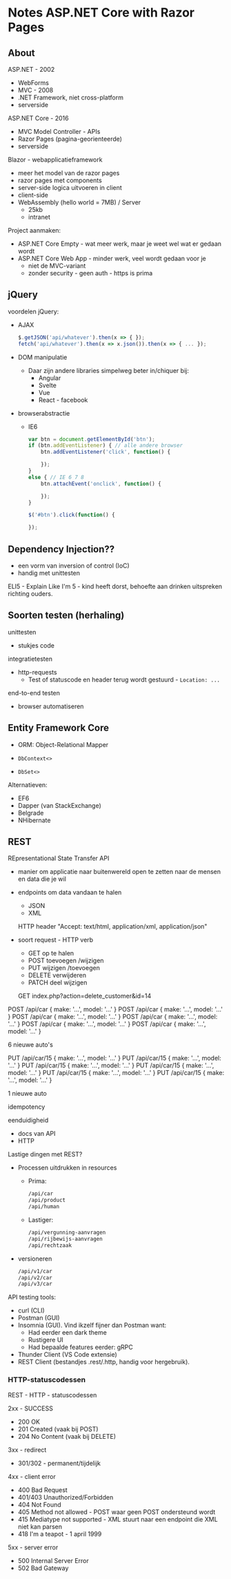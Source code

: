 # Notes ASP.NET Core with Razor Pages

## About

ASP.NET - 2002
- WebForms
- MVC - 2008
- .NET Framework, niet cross-platform
- serverside

ASP.NET Core - 2016
- MVC Model Controller - APIs
- Razor Pages (pagina-georienteerde)
- serverside


Blazor - webapplicatieframework
- meer het model van de razor pages
- razor pages met components
- server-side logica uitvoeren in client
- client-side
- WebAssembly (hello world = 7MB) / Server
  - 25kb
  - intranet

Project aanmaken:
- ASP.NET Core Empty - wat meer werk, maar je weet wel wat er gedaan wordt
- ASP.NET Core Web App - minder werk, veel wordt gedaan voor je
  - niet de MVC-variant
  - zonder security - geen auth - https is prima

## jQuery

voordelen jQuery:

- AJAX

    ```js
    $.getJSON('api/whatever').then(x => { });
    fetch('api/whatever').then(x => x.json()).then(x => { ... });
    ```

- DOM manipulatie
  - Daar zijn andere libraries simpelweg beter in/chiquer bij:
    - Angular
    - Svelte
    - Vue
    - React - facebook

- browserabstractie
  - IE6
    ```js
    var btn = document.getElementById('btn');
    if (btn.addEventListener) { // alle andere browser
        btn.addEventListener('click', function() {

        });
    }
    else { // IE 6 7 8
        btn.attachEvent('onclick', function() {

        });
    }

    $('#btn').click(function() {

    });
    ```

## Dependency Injection??

- een vorm van inversion of control (IoC)
- handig met unittesten

ELI5 - Explain Like I'm 5 - kind heeft dorst, behoefte aan drinken uitspreken richting ouders.

## Soorten testen (herhaling)

unittesten
- stukjes code

integratietesten
- http-requests
  - Test of statuscode en header terug wordt gestuurd - `Location: ...`

end-to-end testen
- browser automatiseren

## Entity Framework Core

- ORM: Object-Relational Mapper

- `DbContext<>`
- `DbSet<>`

Alternatieven:
- EF6
- Dapper (van StackExchange)
- Belgrade
- NHibernate

## REST

REpresentational State Transfer API

- manier om applicatie naar buitenwereld open te zetten naar de mensen en data die je wil

- endpoints om data vandaan te halen
  - JSON
  - XML

  HTTP header "Accept: text/html, application/xml, application/json"

- soort request - HTTP verb
  - GET		op te halen
  - POST		toevoegen   /wijzigen
  - PUT		wijzigen    /toevoegen
  - DELETE    verwijderen
  - PATCH		deel wijzigen

  GET index.php?action=delete_customer&id=14


POST  /api/car     { make: '...', model: '...' }
POST  /api/car     { make: '...', model: '...' }
POST  /api/car     { make: '...', model: '...' }
POST  /api/car     { make: '...', model: '...' }
POST  /api/car     { make: '...', model: '...' }
POST  /api/car     { make: '...', model: '...' }

6 nieuwe auto's

PUT  /api/car/15     { make: '...', model: '...' }
PUT  /api/car/15     { make: '...', model: '...' }
PUT  /api/car/15     { make: '...', model: '...' }
PUT  /api/car/15     { make: '...', model: '...' }
PUT  /api/car/15     { make: '...', model: '...' }
PUT  /api/car/15     { make: '...', model: '...' }

1 nieuwe auto

idempotency

eenduidigheid

- docs van API
- HTTP

Lastige dingen met REST?

- Processen uitdrukken in resources
  - Prima:
    ```sh
    /api/car
    /api/product
    /api/human
    ```

  - Lastiger:
    ```sh
    /api/vergunning-aanvragen
    /api/rijbewijs-aanvragen
    /api/rechtzaak
    ```
- versioneren
  ```sh
  /api/v1/car
  /api/v2/car
  /api/v3/car
  ```

API testing tools:
- curl (CLI)
- Postman (GUI)
- Insomnia (GUI). Vind ikzelf fijner dan Postman want:
  - Had eerder een dark theme
  - Rustigere UI
  - Had bepaalde features eerder: gRPC
- Thunder Client (VS Code extensie)
- REST Client (bestandjes .rest/.http, handig voor hergebruik).

### HTTP-statuscodessen

REST - HTTP - statuscodessen

2xx - SUCCESS
- 200 OK
- 201 Created     (vaak bij POST)
- 204 No Content  (vaak bij DELETE)

3xx - redirect
- 301/302 - permanent/tijdelijk

4xx - client error
- 400 Bad Request
- 401/403 Unauthorized/Forbidden
- 404 Not Found
- 405 Method not allowed - POST waar geen POST ondersteund wordt
- 415 Mediatype not supported - XML stuurt naar een endpoint die XML niet kan parsen
- 418 I'm a teapot - 1 april 1999

5xx - server error
- 500 Internal Server Error
- 502 Bad Gateway









